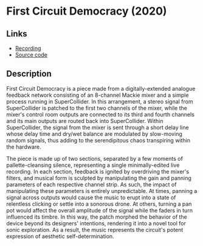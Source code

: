 # First Circuit Democracy (2020)

## Links
* [Recording](https://soundcloud.com/ian-macdougald/the-first-circuit-democracy)
* [Source code](https://github.com/ianmacdougald/portfolio/blob/gh-pages/first_circuit_democracy.scd)

## Description

First Circuit Democracy is a piece made from a digitally-extended analogue feedback network consisting of an 8-channel Mackie mixer and a simple process running in SuperCollider. In this arrangement, a stereo signal from SuperCollider is patched to the first two channels of the mixer, while the mixer's control room outputs are connected to its third and fourth channels and its main outputs are routed back into SuperCollider. Within SuperCollider, the signal from the mixer is sent through a short delay line whose delay time and dry/wet balance are modulated by slow-moving random signals, thus adding to the serendipitous chaos transpiring within the hardware. 

The piece is made up of two sections, separated by a few moments of pallette-cleansing silence, representing a single minimally-edited live recording. In each section, feedback is ignited by overdriving the mixer's filters, and musical form is sculpted by manipulating the gain and panning parameters of each respective channel strip. As such, the impact of manipulating these parameters is entirely unpredictable. At times, panning a signal across outputs would cause the music to erupt into a state of relentless clicking or settle into a sonorous drone. At others, turning a pan pot would affect the overall amplitude of the signal while the faders in turn influenced its timbre. In this way, the patch morphed the behavior of the device beyond its designers' intentions, rendering it into a novel tool for sonic exploration. As a result, the music represents the circuit's potent expression of aesthetic self-determination.
